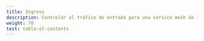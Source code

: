 ```yaml
---
title: Ingress
description: Controlar el tráfico de entrada para una service mesh de Istio.
weight: 70
test: table-of-contents
---
```

